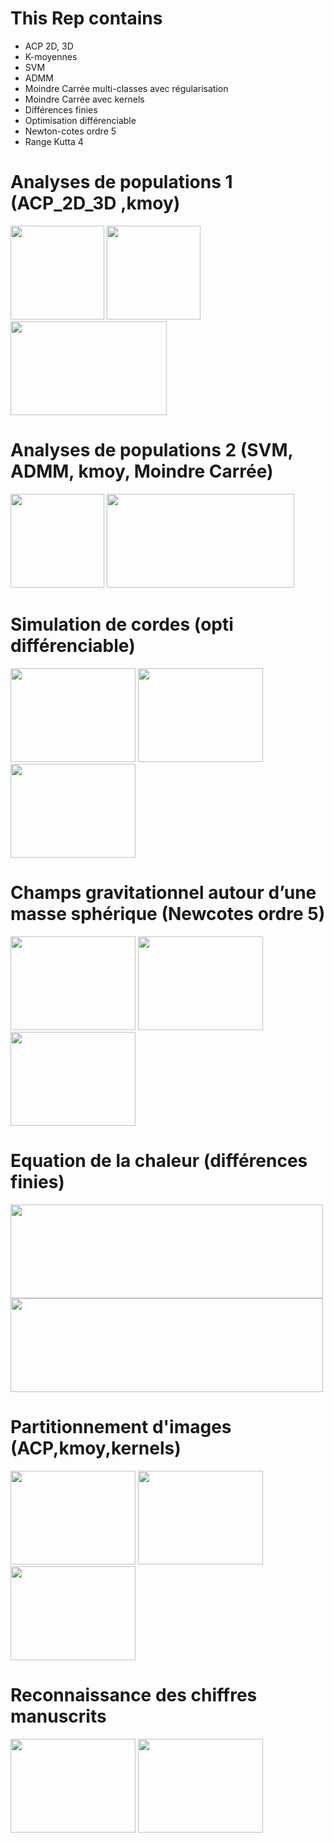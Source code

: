 # This Rep contains

* ACP 2D, 3D
* K-moyennes
* SVM 
* ADMM
* Moindre Carrée multi-classes avec régularisation
* Moindre Carrée avec kernels
* Différences finies
* Optimisation différenciable
* Newton-cotes ordre 5
* Range Kutta 4 



# Analyses de populations 1 (ACP_2D_3D ,kmoy)

<img src="https://user-images.githubusercontent.com/108919405/206129447-a5faf40c-01a1-4436-9fa9-83a0f5cc85a8.png" width="150" height="150"/> <img src="https://user-images.githubusercontent.com/108919405/206129882-43fd51ba-96d3-4360-bde4-6206ec3514da.png" width="150" height="150"/> <img src="https://user-images.githubusercontent.com/108919405/206130239-50cafee1-a45f-415a-a639-8e9ede17b7bd.png" width="250" height="150"/> 
 
 
# Analyses de populations 2 (SVM, ADMM, kmoy, Moindre Carrée)

<img src="https://user-images.githubusercontent.com/108919405/206130919-0ebfdc4b-95db-4756-a295-8131e360448d.png" width="150" height="150"/> <img src="https://user-images.githubusercontent.com/108919405/206131877-f99844c2-6c05-4433-b9b9-8a9b94088bde.png" width="300" height="150"/>


# Simulation de cordes (opti différenciable)

<img src="https://user-images.githubusercontent.com/108919405/206132212-24798fb7-9ff4-4e19-b159-29e1ae4f16c7.gif" width="200" height="150"/> <img src="https://user-images.githubusercontent.com/108919405/206128060-daba7d1f-f9d1-4541-bab0-f2c841342701.gif" width="200" height="150"/> <img src="https://user-images.githubusercontent.com/108919405/206128071-6794c5bf-862e-45ba-b17e-29adc3773e17.gif" width="200" height="150"/>


# Champs gravitationnel autour d’une masse sphérique (Newcotes ordre 5)

<img src="https://user-images.githubusercontent.com/108919405/206133449-e37fcbd9-7cfb-42b7-8632-94f709b98ee8.png" width="200" height="150"/> <img src="https://user-images.githubusercontent.com/108919405/206134287-e28b40ac-08d1-4aca-a067-29ff91dfbb6d.png" width="200" height="150"/> <img src="https://user-images.githubusercontent.com/108919405/206135287-860b5bda-9775-4d38-955f-9d382bdb77d4.png" width="200" height="150"/>


# Equation de la chaleur (différences finies)

<img src="https://user-images.githubusercontent.com/108919405/206135797-0df560ab-5309-4910-8383-c3b92876885d.png" width="500" height="150"/> <img src="https://user-images.githubusercontent.com/108919405/206352731-875da81e-7754-4e95-a8de-95ceb8662003.png" width="500" height="150"/>


# Partitionnement d'images (ACP,kmoy,kernels)

<img src="https://user-images.githubusercontent.com/108919405/206353277-524f388e-eb7b-46f4-8026-d6ad44b48aac.jpg" width="200" height="150"/> <img src="https://user-images.githubusercontent.com/108919405/206353361-3e263bbf-4baf-443a-87c7-d30553881def.jpg" width="200" height="150"/> <img src="https://user-images.githubusercontent.com/108919405/206353354-a9f48669-7120-4eb7-80e0-7577fdf7568a.jpg" width="200" height="150"/> 


# Reconnaissance des chiffres manuscrits

<img src="https://user-images.githubusercontent.com/108919405/206353988-817a28ad-d7d5-47e1-a049-6d9e29d39ca0.png" width="200" height="150"/> <img src="https://user-images.githubusercontent.com/108919405/206354768-d8c05d27-f5e6-420d-b405-0f49e6b65d3a.png" width="200" height="150"/> 


